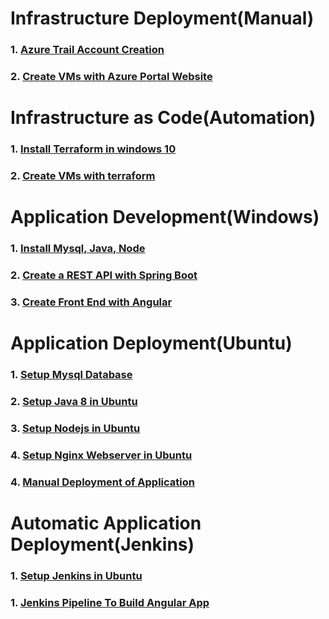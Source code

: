 # Infrastructure Deployment(Manual)
### 1. [Azure Trail Account Creation](./azure/account_creation/index.md)
### 2. [Create VMs with Azure Portal Website](./azure/vm_creation/index.md)

# Infrastructure as Code(Automation)
### 1. [Install Terraform in windows 10](./windowsten/index.md)
### 2. [Create VMs with terraform](./terraform/index.md)

# Application Development(Windows)
### 1. [Install Mysql, Java, Node](./spring/index.md)
### 2. [Create a REST API with Spring Boot](./spring/index.md)
### 3. [Create Front End with Angular](./spring/index.md)

# Application Deployment(Ubuntu)
### 1. [Setup Mysql Database](./mysql/index.md)
### 2. [Setup Java 8 in Ubuntu](./java/index.md)
### 3. [Setup Nodejs in Ubuntu](./java/index.md)
### 4. [Setup Nginx Webserver in Ubuntu](./java/index.md)
### 4. [Manual Deployment of Application](./java/index.md)


# Automatic Application Deployment(Jenkins)
### 1. [Setup Jenkins in Ubuntu](./java/index.md)
### 1. [Jenkins Pipeline To Build Angular App](./java/index.md)
